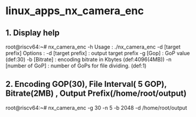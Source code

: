 # linux_apps_nx_camera_enc

## 1. Display help
root@riscv64:~# nx_camera_enc -h
 Usage : ./nx_camera_enc -d [target prefix]
  Options :
    -d [target prefix] : output target prefix
    -g [Gop]           : GoP value (def:30)
    -b [Bitrate]       : encoding bitrate in Kbytes (def:4096(4MB))
    -n [number of GoP] : number of GoPs for file dividing. (def:1)

## 2. Encoding GOP(30), File Interval( 5 GOP), Bitrate(2MB) , Output Prefix(/home/root/output)
root@riscv64:~# nx_camera_enc -g 30 -n 5 -b 2048 -d /home/root/output
